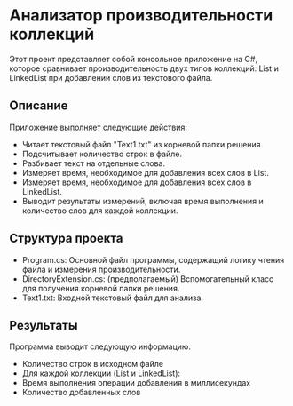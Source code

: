 # Анализатор производительности коллекций
Этот проект представляет собой консольное приложение на C#, которое сравнивает производительность двух типов коллекций: List<T> и LinkedList<T> при добавлении слов из текстового файла.
## Описание
Приложение выполняет следующие действия:
- Читает текстовый файл "Text1.txt" из корневой папки решения.
- Подсчитывает количество строк в файле.
- Разбивает текст на отдельные слова.
- Измеряет время, необходимое для добавления всех слов в List<T>.
- Измеряет время, необходимое для добавления всех слов в LinkedList<T>.
- Выводит результаты измерений, включая время выполнения и количество слов для каждой коллекции.
## Структура проекта
- Program.cs: Основной файл программы, содержащий логику чтения файла и измерения производительности.
- DirectoryExtension.cs: (предполагаемый) Вспомогательный класс для получения корневой папки решения.
- Text1.txt: Входной текстовый файл для анализа.
## Результаты
Программа выводит следующую информацию:
- Количество строк в исходном файле
- Для каждой коллекции (List<T> и LinkedList<T>):
- Время выполнения операции добавления в миллисекундах
- Количество добавленных слов
